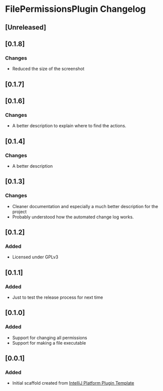 <!-- Keep a Changelog guide -> https://keepachangelog.com -->

# FilePermissionsPlugin Changelog

## [Unreleased]
## [0.1.8]
### Changes
- Reduced the size of the screenshot

## [0.1.7]
## [0.1.6]
### Changes
- A better description to explain where to find the actions.

## [0.1.4]
### Changes
- A better description

## [0.1.3]
### Changes
- Cleaner documentation and especially a much better description for the project
- Probably understood how the automated change log works.

## [0.1.2]
### Added
- Licensed under GPLv3

## [0.1.1]
### Added
- Just to test the release process for next time

## [0.1.0]
### Added
- Support for changing all permissions
- Support for making a file executable

## [0.0.1]
### Added
- Initial scaffold created from [IntelliJ Platform Plugin Template](https://github.com/JetBrains/intellij-platform-plugin-template)

